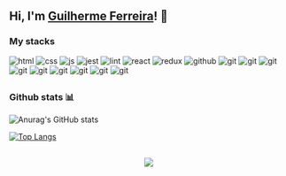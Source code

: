 ## Hi, I'm [Guilherme Ferreira](https://gm-ferreira.github.io/)! :wave:

### My stacks

![html](https://img.shields.io/badge/HTML5-E34F26?style=for-the-badge&logo=html5&logoColor=white)
![css](https://img.shields.io/badge/CSS3-1572B6?style=for-the-badge&logo=css3&logoColor=white)
![js](https://img.shields.io/badge/JavaScript-323330?style=for-the-badge&logo=javascript&logoColor=F7DF1E)
![jest](https://img.shields.io/badge/Jest-C21325?style=for-the-badge&logo=jest&logoColor=white)
![lint](https://img.shields.io/badge/eslint-3A33D1?style=for-the-badge&logo=eslint&logoColor=white)
![react](https://img.shields.io/badge/React-20232A?style=for-the-badge&logo=react&logoColor=61DAFB)
![redux](https://img.shields.io/badge/Redux-593D88?style=for-the-badge&logo=redux&logoColor=white)
![github](https://img.shields.io/badge/GitHub-100000?style=for-the-badge&logo=github&logoColor=white)
![git](https://img.shields.io/badge/GIT-E44C30?style=for-the-badge&logo=git&logoColor=white)
![git](https://img.shields.io/badge/Docker-2CA5E0?style=for-the-badge&logo=docker&logoColor=white)
![git](https://img.shields.io/badge/MySQL-005C84?style=for-the-badge&logo=mysql&logoColor=white)
![git](https://img.shields.io/badge/Node.js-339933?style=for-the-badge&logo=nodedotjs&logoColor=white)
![git](https://img.shields.io/badge/Express.js-000000?style=for-the-badge&logo=express&logoColor=white)
![git](https://img.shields.io/badge/Sequelize-52B0E7?style=for-the-badge&logo=Sequelize&logoColor=white)
![git](https://img.shields.io/badge/chai-A30701?style=for-the-badge&logo=chai&logoColor=white)
![git](https://img.shields.io/badge/JWT-000000?style=for-the-badge&logo=JSON%20web%20tokens&logoColor=white)
![git](https://img.shields.io/badge/Insomnia-5849be?style=for-the-badge&logo=Insomnia&logoColor=white)

##

### Github stats :bar_chart:

![Anurag's GitHub stats](https://github-readme-stats.vercel.app/api?username=gm-ferreira&show_icons=true&theme=tokyonight)

[![Top Langs](https://github-readme-stats.vercel.app/api/top-langs/?username=gm-ferreira&layout=compact&theme=tokyonight)](https://github.com/gm-ferreira/github-readme-stats)

##

<div align="center">
  <a href="https://www.linkedin.com/in/guilherme-moraes-ferreira/" target="_blank"><img src="https://img.shields.io/badge/-LinkedIn-%230077B5?style=for-the-badge&logo=linkedin&logoColor=white" target="_blank"></a>
</div>
